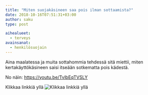 ```yaml
---
title: "Miten suojakäsineen saa pois ilman sottaamista?"
date: 2018-10-16T07:51:31+03:00
author: saku
type: post

aihealueet:
  - terveys
avainsanat:
  - henkilösuojain
---
```


Aina maalatessa ja muita sottahommia tehdessä sitä miettii, miten kertakäyttökäsineen saisi itseään sotkematta pois kädestä.

No näin:
https://youtu.be/TvlbEqTVSLY

Klikkaa linkkiä yllä
![Klikkaa linkkiä yllä](https://img.youtube.com/vi/TvlbEqTVSLY/0.jpg)
